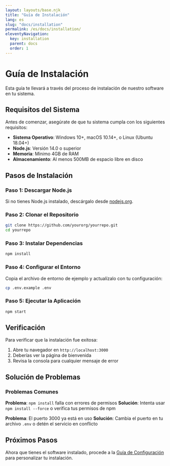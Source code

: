 ```yaml
---
layout: layouts/base.njk
title: "Guía de Instalación"
lang: es
slug: "docs/installation"
permalink: /es/docs/installation/
eleventyNavigation:
  key: installation
  parent: docs
  order: 1
---
```


# Guía de Instalación

Esta guía te llevará a través del proceso de instalación de nuestro software en tu sistema.

## Requisitos del Sistema

Antes de comenzar, asegúrate de que tu sistema cumpla con los siguientes requisitos:

- **Sistema Operativo**: Windows 10+, macOS 10.14+, o Linux (Ubuntu 18.04+)
- **Node.js**: Versión 14.0 o superior
- **Memoria**: Mínimo 4GB de RAM
- **Almacenamiento**: Al menos 500MB de espacio libre en disco

## Pasos de Instalación

### Paso 1: Descargar Node.js

Si no tienes Node.js instalado, descárgalo desde [nodejs.org](https://nodejs.org/).

### Paso 2: Clonar el Repositorio

```bash
git clone https://github.com/yourorg/yourrepo.git
cd yourrepo
```

### Paso 3: Instalar Dependencias

```bash
npm install
```

### Paso 4: Configurar el Entorno

Copia el archivo de entorno de ejemplo y actualízalo con tu configuración:

```bash
cp .env.example .env
```

### Paso 5: Ejecutar la Aplicación

```bash
npm start
```

## Verificación

Para verificar que la instalación fue exitosa:

1. Abre tu navegador en `http://localhost:3000`
2. Deberías ver la página de bienvenida
3. Revisa la consola para cualquier mensaje de error

## Solución de Problemas

### Problemas Comunes

**Problema**: `npm install` falla con errores de permisos
**Solución**: Intenta usar `npm install --force` o verifica tus permisos de npm

**Problema**: El puerto 3000 ya está en uso
**Solución**: Cambia el puerto en tu archivo `.env` o detén el servicio en conflicto

## Próximos Pasos

Ahora que tienes el software instalado, procede a la [Guía de Configuración](/es/docs/configuration/) para personalizar tu instalación.